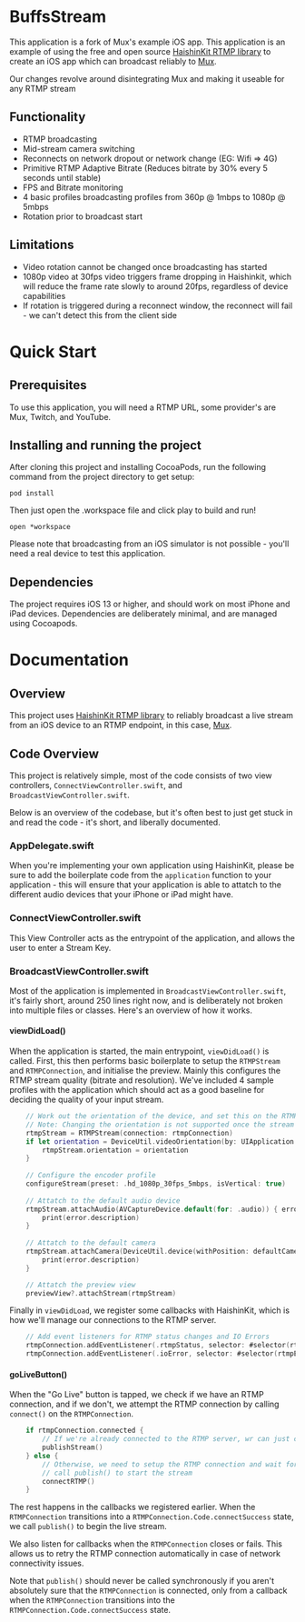 # BuffsStream

This application is a fork of Mux's example iOS app. This application is an example of using the free and open source [HaishinKit RTMP 
library](https://github.com/shogo4405/HaishinKit.swift) to create an iOS app which can broadcast reliably to [Mux](https://mux.com/).

Our changes revolve around disintegrating Mux and making it useable for any RTMP stream

## Functionality

* RTMP broadcasting
* Mid-stream camera switching
* Reconnects on network dropout or network change (EG: Wifi => 4G)
* Primitive RTMP Adaptive Bitrate (Reduces bitrate by 30% every 5 seconds until stable)
* FPS and Bitrate monitoring
* 4 basic profiles broadcasting profiles from 360p @ 1mbps to 1080p @ 5mbps
* Rotation prior to broadcast start

## Limitations

* Video rotation cannot be changed once broadcasting has started
* 1080p video at 30fps video triggers frame dropping in Haishinkit, which will reduce the frame rate slowly to around 20fps, regardless of device capabilities
* If rotation is triggered during a reconnect window, the reconnect will fail - we can't detect this from the client side

# Quick Start

## Prerequisites

To use this application, you will need a RTMP URL, some provider's are Mux, Twitch, and YouTube.

## Installing and running the project

After cloning this project and installing CocoaPods, run the following command from the project directory to get setup:

```
pod install
```

Then just open the .workspace file and click play to build and run!

```
open *workspace
```

Please note that broadcasting from an iOS simulator is not possible - you'll need a real device to test this application.

## Dependencies

The project requires iOS 13 or higher, and should work on most iPhone and iPad devices. Dependencies are deliberately minimal, and are managed using Cocoapods.

# Documentation

## Overview

This project uses [HaishinKit RTMP library](https://github.com/shogo4405/HaishinKit.swift) to reliably broadcast a live stream from an iOS device to an RTMP endpoint, in this case, [Mux](https://mux.com/).

## Code Overview

This project is relatively simple, most of the code consists of two view controllers, `ConnectViewController.swift`, and `BroadcastViewController.swift`.

Below is an overview of the codebase, but it's often best to just get stuck in and read the code - it's short, and liberally documented.

### AppDelegate.swift

When you're implementing your own application using HaishinKit, please be sure to add the boilerplate code from the `application` function to your application - this will ensure that your application is able to attatch to the different audio devices that your iPhone or iPad might have.

### ConnectViewController.swift

This View Controller acts as the entrypoint of the application, and allows the user to enter a Stream Key.

### BroadcastViewController.swift

Most of the application is implemented in `BroadcastViewController.swift`, it's fairly short, around 250 lines right now, and is deliberately not broken into multiple files or classes. Here's an overview of how it works. 

#### viewDidLoad()

When the application is started, the main entrypoint, `viewDidLoad()` is called. First, this then performs basic boilerplate to setup the `RTMPStream` and `RTMPConnection`, and initialise the preview. Mainly this configures the RTMP stream quality (bitrate and resolution). We've included 4 sample profiles with the application which should act as a good baseline for deciding the quality of your input stream.

``` swift
    // Work out the orientation of the device, and set this on the RTMP Stream
    // Note: Changing the orientation is not supported once the stream has been started.
    rtmpStream = RTMPStream(connection: rtmpConnection)
    if let orientation = DeviceUtil.videoOrientation(by: UIApplication.shared.statusBarOrientation) {
        rtmpStream.orientation = orientation
    }
    
    // Configure the encoder profile
    configureStream(preset: .hd_1080p_30fps_5mbps, isVertical: true)
    
    // Attatch to the default audio device
    rtmpStream.attachAudio(AVCaptureDevice.default(for: .audio)) { error in
        print(error.description)
    }
    
    // Attatch to the default camera
    rtmpStream.attachCamera(DeviceUtil.device(withPosition: defaultCamera)) { error in
        print(error.description)
    }

    // Attatch the preview view
    previewView?.attachStream(rtmpStream)
```

Finally in `viewDidLoad`, we register some callbacks with HaishinKit, which is how we'll manage our connections to the RTMP server.

``` swift
    // Add event listeners for RTMP status changes and IO Errors
    rtmpConnection.addEventListener(.rtmpStatus, selector: #selector(rtmpStatusHandler), observer: self)
    rtmpConnection.addEventListener(.ioError, selector: #selector(rtmpErrorHandler), observer: self)
```

#### goLiveButton()

When the "Go Live" button is tapped, we check if we have an RTMP connection, and if we don't, we attempt the RTMP connection by calling `connect()` on the `RTMPConnection`.

``` swift
    if rtmpConnection.connected {
        // If we're already connected to the RTMP server, wr can just call publish() to start the stream
        publishStream()
    } else {
        // Otherwise, we need to setup the RTMP connection and wait for a callback before we can safely
        // call publish() to start the stream
        connectRTMP()
    }
```

The rest happens in the callbacks we registered earlier. When the `RTMPConnection` transitions into a `RTMPConnection.Code.connectSuccess` state, we call `publish()` to begin the live stream.

We also listen for callbacks when the `RTMPConnection` closes or fails. This allows us to retry the RTMP connection automatically in case of network connectivity issues. 

Note that `publish()` should never be called synchronously if you aren't absolutely sure that the `RTMPConnection` is connected, only from a callback when the `RTMPConnection` transitions into the `RTMPConnection.Code.connectSuccess` state.
